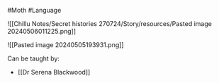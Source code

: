 #Moth #Language 

![[Chillu Notes/Secret histories 270724/Story/resources/Pasted image 20240506011225.png]]

![[Pasted image 20240505193931.png]]

Can be taught by:
- [[Dr Serena Blackwood]]